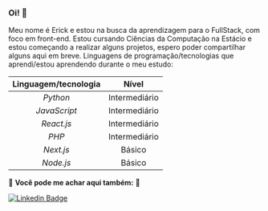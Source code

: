### Oi! 👋

Meu nome é Erick e estou na busca da aprendizagem para o FullStack, com foco em front-end. Estou cursando Ciências da Computação na Estácio e estou começando a realizar alguns projetos, espero poder compartilhar alguns aqui em breve. Linguagens de programação/tecnologias que aprendi/estou aprendendo durante o meu estudo:

| Linguagem/tecnologia            | Nível         |
| :-----------------------------: | :-----------: |
| _Python_                        | Intermediário |
| _JavaScript_                    | Intermediário |
| _React.js_                      | Intermediário |
| _PHP_                           | Intermediário |
| _Next.js_                       | Básico        |
| _Node.js_                       | Básico        |

🔽 **__Você pode me achar aqui também:__** 🔽

[![Linkedin Badge](https://img.shields.io/badge/-LinkedIn-blue?style=flat-square&logo=Linkedin&logoColor=white&link=https://www.linkedin.com/in/erickmenezes/)](https://www.linkedin.com/in/erickmenezes/)
